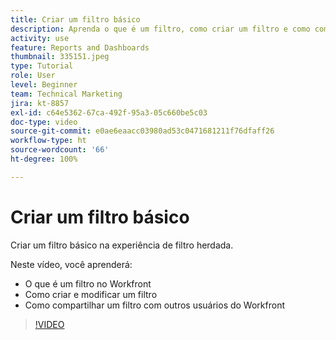 ```yaml
---
title: Criar um filtro básico
description: Aprenda o que é um filtro, como criar um filtro e como compartilhá-lo com outros usuários no Workfront.
activity: use
feature: Reports and Dashboards
thumbnail: 335151.jpeg
type: Tutorial
role: User
level: Beginner
team: Technical Marketing
jira: kt-8857
exl-id: c64e5362-67ca-492f-95a3-05c660be5c03
doc-type: video
source-git-commit: e0ae6eaacc03980ad53c0471681211f76dfaff26
workflow-type: ht
source-wordcount: '66'
ht-degree: 100%

---
```


# Criar um filtro básico

Criar um filtro básico na experiência de filtro herdada.

Neste vídeo, você aprenderá:

* O que é um filtro no Workfront
* Como criar e modificar um filtro
* Como compartilhar um filtro com outros usuários do Workfront

>[!VIDEO](https://video.tv.adobe.com/v/335151/?quality=12&learn=on&enablevpops)
